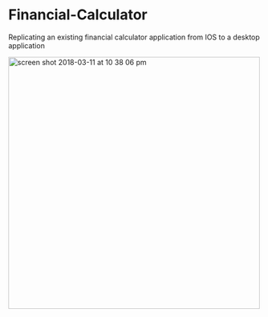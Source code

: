 # Financial-Calculator
Replicating an existing financial calculator application from IOS to a desktop application

<img width="501" alt="screen shot 2018-03-11 at 10 38 06 pm" src="https://user-images.githubusercontent.com/16858570/37272055-ab2c5c5c-2592-11e8-97ef-a786e4c9bda6.png">


